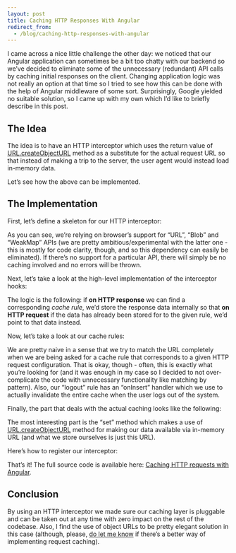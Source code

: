 ```yaml
---
layout: post
title: Caching HTTP Responses With Angular
redirect_from:
  - /blog/caching-http-responses-with-angular
---
```


I came across a nice little challenge the other day: we noticed that our Angular application can sometimes be a bit too chatty with our backend so we’ve decided to eliminate some of the unnecessary (redundant) API calls by caching initial responses on the client. Changing application logic was not really an option at that time so I tried to see how this can be done with the help of Angular middleware of some sort. Surprisingly, Google yielded no suitable solution, so I came up with my own which I’d like to briefly describe in this post.

## The Idea

The idea is to have an HTTP interceptor which uses the return value of [URL.createObjectURL](https://developer.mozilla.org/en-US/docs/Web/API/URL/createObjectURL) method as a substitute for the actual request URL so that instead of making a trip to the server, the user agent would instead load in-memory data.

Let’s see how the above can be implemented.

## The Implementation

First, let’s define a skeleton for our HTTP interceptor:

<script src="https://gist.github.com/volpav/8235a4a674ac264ab7a0.js"></script>

As you can see, we’re relying on browser’s support for “URL”, “Blob” and “WeakMap” APIs (we are pretty ambitious/experimental with the latter one - this is mostly for code clarity, though, and so this dependency can easily be eliminated). If there’s no support for a particular API, there will simply be no caching involved and no errors will be thrown.

Next, let’s take a look at the high-level implementation of the interceptor hooks:

<script src="https://gist.github.com/volpav/f3273263c6efd685177c.js"></script>

The logic is the following: if **on HTTP response** we can find a corresponding *cache rule*, we’d store the response data internally so that **on HTTP request** if the data has already been stored for to the given rule, we’d point to that data instead.

Now, let’s take a look at our cache rules:

<script src="https://gist.github.com/volpav/b3b6f10aea536db91fcc.js"></script>

We are pretty naive in a sense that we try to match the URL completely when we are being asked for a cache rule that corresponds to a given HTTP request configuration. That is okay, though - often, this is exactly what you’re looking for (and it was enough in my case so I decided to not over-complicate the code with unnecessary functionality like matching by pattern). Also, our “logout” rule has an “onInsert” handler which we use to actually invalidate the entire cache when the user logs out of the system.

Finally, the part that deals with the actual caching looks like the following:

<script src="https://gist.github.com/volpav/b236563030ee4d65e423.js"></script>

The most interesting part is the “set” method which makes a use of [URL.createObjectURL](https://developer.mozilla.org/en-US/docs/Web/API/URL/createObjectURL) method for making our data available via in-memory URL (and what we store ourselves is just this URL).

Here’s how to register our interceptor:

<script src="https://gist.github.com/volpav/dd184fdef4e3c61c1973.js"></script>

That’s it! The full source code is available here: [Caching HTTP requests with Angular](https://gist.github.com/volpav/fa48d57d5ff1c287a488).

## Conclusion

By using an HTTP interceptor we made sure our caching layer is pluggable and can be taken out at any time with zero impact on the rest of the codebase. Also, I find the use of object URLs to be pretty elegant solution in this case (although, please, [do let me know](https://twitter.com/volpav) if there’s a better way of implementing request caching).